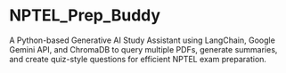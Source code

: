 # NPTEL_Prep_Buddy
A Python-based Generative AI Study Assistant using LangChain, Google Gemini API, and ChromaDB to query multiple PDFs, generate summaries, and create quiz-style questions for efficient NPTEL exam preparation.
